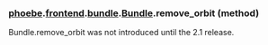 ### [phoebe](phoebe.md).[frontend](phoebe.frontend.md).[bundle](phoebe.frontend.bundle.md).[Bundle](phoebe.frontend.bundle.Bundle.md).remove_orbit (method)

Bundle.remove_orbit was not introduced until the 2.1 release.
